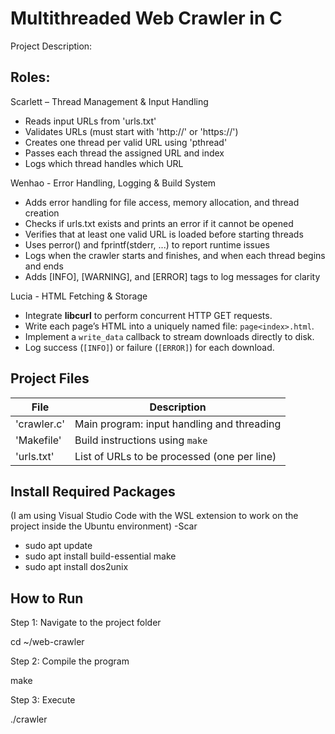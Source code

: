 # Multithreaded Web Crawler in C

Project Description:


## Roles:

Scarlett – Thread Management & Input Handling

- Reads input URLs from 'urls.txt'
- Validates URLs (must start with 'http://' or 'https://')
- Creates one thread per valid URL using 'pthread'
- Passes each thread the assigned URL and index
- Logs which thread handles which URL

Wenhao - Error Handling, Logging & Build System

- Adds error handling for file access, memory allocation, and thread creation
- Checks if urls.txt exists and prints an error if it cannot be opened
- Verifies that at least one valid URL is loaded before starting threads
- Uses perror() and fprintf(stderr, ...) to report runtime issues
- Logs when the crawler starts and finishes, and when each thread begins and ends
- Adds [INFO], [WARNING], and [ERROR] tags to log messages for clarity

Lucia - HTML Fetching & Storage
- Integrate **libcurl** to perform concurrent HTTP GET requests.  
- Write each page’s HTML into a uniquely named file: `page<index>.html`.  
- Implement a `write_data` callback to stream downloads directly to disk.  
- Log success (`[INFO]`) or failure (`[ERROR]`) for each download.

## Project Files

| File          | Description                                  |
|---------------|----------------------------------------------|
| 'crawler.c'   | Main program: input handling and threading   |
| 'Makefile'    | Build instructions using `make`              |
| 'urls.txt'    | List of URLs to be processed (one per line)  |

## Install Required Packages

(I am using Visual Studio Code with the WSL extension to work on the project inside the Ubuntu environment) -Scar

- sudo apt update
- sudo apt install build-essential make
- sudo apt install dos2unix

## How to Run

Step 1: Navigate to the project folder

cd ~/web-crawler

Step 2: Compile the program

make

Step 3: Execute

./crawler
